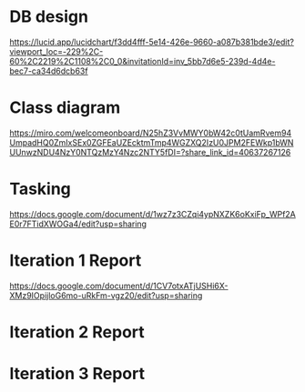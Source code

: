 # DB design
https://lucid.app/lucidchart/f3dd4fff-5e14-426e-9660-a087b381bde3/edit?viewport_loc=-229%2C-60%2C2219%2C1108%2C0_0&invitationId=inv_5bb7d6e5-239d-4d4e-bec7-ca34d6dcb63f

# Class diagram
https://miro.com/welcomeonboard/N25hZ3VvMWY0bW42c0tUamRvem94UmpadHQ0ZmIxSEx0ZGFEaUZEcktmTmp4WGZXQ2IzU0JPM2FEWkp1bWNUUnwzNDU4NzY0NTQzMzY4Nzc2NTY5fDI=?share_link_id=40637267126

# Tasking
https://docs.google.com/document/d/1wz7z3CZqi4ypNXZK6oKxiFp_WPf2AE0r7FTidXWOGa4/edit?usp=sharing

# lteration 1 Report
https://docs.google.com/document/d/1CV7otxATjUSHi6X-XMz9IOpijloG6mo-uRkFm-vgz20/edit?usp=sharing

# lteration 2 Report


# lteration 3 Report
